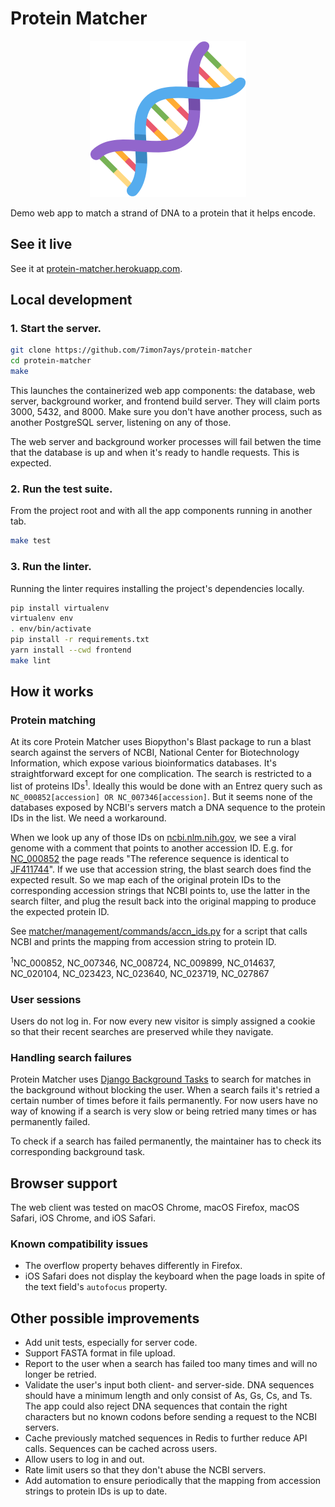 # Protein Matcher

<p align="center">
  <img src="frontend/src/dna-logo-color.png" alt="Protein Matcher Logo" width="250"/>
</p>


Demo web app to match a strand of DNA to a protein that it helps encode.

## See it live

See it at [protein-matcher.herokuapp.com](https://protein-matcher.talktosimon.com).

## Local development

### 1. Start the server.

```bash
git clone https://github.com/7imon7ays/protein-matcher
cd protein-matcher
make
```

This launches the containerized web app components: the database, web server, background worker, and frontend build server. They will claim ports 3000, 5432, and 8000. Make sure you don't have another process, such as another PostgreSQL server, listening on any of those.

The web server and background worker processes will fail betwen the time that the database is up and when it's ready to handle requests. This is expected.

### 2. Run the test suite.

From the project root and with all the app components running in another tab.

```bash
make test
```

### 3. Run the linter.

Running the linter requires installing the project's dependencies locally.

```bash
pip install virtualenv
virtualenv env
. env/bin/activate
pip install -r requirements.txt
yarn install --cwd frontend
make lint
```


## How it works

### Protein matching

At its core Protein Matcher uses Biopython's Blast package to run a blast search against the servers of NCBI, National Center for Biotechnology Information, which expose various bioinformatics databases. It's straightforward except for one complication. The search is restricted to a list of proteins IDs<sup>1</sup>. Ideally this would be done with an Entrez query such as `NC_000852[accession] OR NC_007346[accession]`. But it seems none of the databases exposed by NCBI's servers match a DNA sequence to the protein IDs in the list. We need a workaround.

When we look up any of those IDs on [ncbi.nlm.nih.gov](https://www.ncbi.nlm.nih.gov/), we see a viral genome with a comment that points to another accession ID. E.g. for [NC_000852](https://www.ncbi.nlm.nih.gov/nuccore/NC_000852.5) the page reads "The reference sequence is identical to [JF411744](https://www.ncbi.nlm.nih.gov/nuccore/JF411744)". If we use that accession string, the blast search does find the expected result. So we map each of the original protein IDs to the corresponding accession strings that NCBI points to, use the latter in the search filter, and plug the result back into the original mapping to produce the expected protein ID.

See [matcher/management/commands/accn_ids.py](matcher/management/commands/map_accession_strings.py) for a script that calls NCBI and prints the mapping from accession string to protein ID.

<sup>1</sup>NC_000852, NC_007346, NC_008724, NC_009899, NC_014637, NC_020104, NC_023423, NC_023640, NC_023719, NC_027867

### User sessions

Users do not log in. For now every new visitor is simply assigned a cookie so that their recent searches are preserved while they navigate.

### Handling search failures

Protein Matcher uses [Django Background Tasks](https://django-background-tasks.readthedocs.io/) to search for matches in the background without blocking the user. When a search fails it's retried a certain number of times before it fails permanently. For now users have no way of knowing if a search is very slow or being retried many times or has permanently failed.

To check if a search has failed permanently, the maintainer has to check its corresponding background task.


## Browser support

The web client was tested on macOS Chrome, macOS Firefox, macOS Safari, iOS Chrome, and iOS Safari.

### Known compatibility issues

- The overflow property behaves differently in Firefox.
- iOS Safari does not display the keyboard when the page loads in spite of the text field's `autofocus` property.


## Other possible improvements

- Add unit tests, especially for server code.
- Support FASTA format in file upload.
- Report to the user when a search has failed too many times and will no longer be retried.
- Validate the user's input both client- and server-side. DNA sequences should have a minimum length and only consist of As, Gs, Cs, and Ts. The app could also reject DNA sequences that contain the right characters but no known codons before sending a request to the NCBI servers.
- Cache previously matched sequences in Redis to further reduce API calls. Sequences can be cached across users.
- Allow users to log in and out.
- Rate limit users so that they don't abuse the NCBI servers.
- Add automation to ensure periodically that the mapping from accession strings to protein IDs is up to date.
